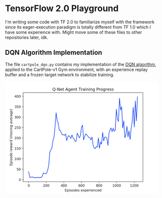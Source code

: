 # TensorFlow 2.0 Playground

I'm writing some code with TF 2.0 to familiarize myself with the framework since its eager-execution paradigm is totally different from TF 1.0 which I have some experience with. Might move some of these files to other repositories later, idk.

## DQN Algorithm Implementation
The file `cartpole_dqn.py` contains my implementation of the [DQN algorithm](https://www.cs.toronto.edu/~vmnih/docs/dqn.pdf), applied to the CartPole-v1 Gym environment, with an experience replay buffer and a frozen target network to stabilize training.

![DQN Training Progress](cartpole_dqn_reward_plot.png)
